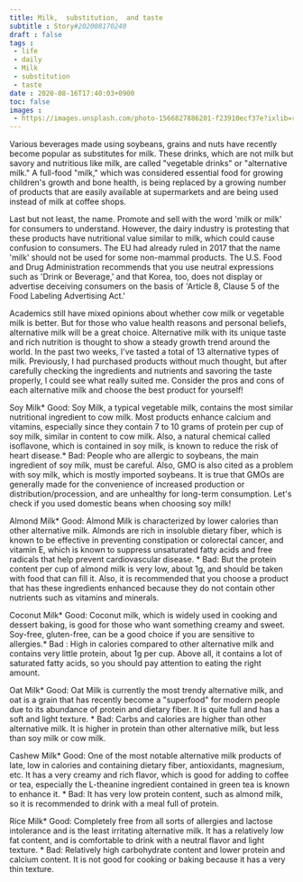 ```yaml
---
title: Milk,  substitution,  and taste
subtitle : Story#202008170240
draft : false
tags : 
 - life 
 - daily
 - Milk
 - substitution
 - taste
date : 2020-08-16T17:40:03+0900
toc: false
images : 
 - https://images.unsplash.com/photo-1566827886201-f23910ecf37e?ixlib=rb-1.2.1&q=80&fm=jpg&crop=entropy&cs=tinysrgb&w=1080&fit=max&ixid=eyJhcHBfaWQiOjE1NTU0OX0
---
```


Various beverages made using soybeans, grains and nuts have recently become popular as substitutes for milk. These drinks, which are not milk but savory and nutritious like milk, are called "vegetable drinks" or "alternative milk." A full-food "milk," which was considered essential food for growing children's growth and bone health, is being replaced by a growing number of products that are easily available at supermarkets and are being used instead of milk at coffee shops.  

  

  

Last but not least, the name. Promote and sell with the word 'milk or milk' for consumers to understand. However, the dairy industry is protesting that these products have nutritional value similar to milk, which could cause confusion to consumers. The EU had already ruled in 2017 that the name 'milk' should not be used for some non-mammal products. The U.S. Food and Drug Administration recommends that you use neutral expressions such as 'Drink or Beverage,' and that Korea, too, does not display or advertise deceiving consumers on the basis of 'Article 8, Clause 5 of the Food Labeling Advertising Act.'  

Academics still have mixed opinions about whether cow milk or vegetable milk is better. But for those who value health reasons and personal beliefs, alternative milk will be a great choice. Alternative milk with its unique taste and rich nutrition is thought to show a steady growth trend around the world. In the past two weeks, I've tasted a total of 13 alternative types of milk. Previously, I had purchased products without much thought, but after carefully checking the ingredients and nutrients and savoring the taste properly, I could see what really suited me. Consider the pros and cons of each alternative milk and choose the best product for yourself!  

Soy Milk* Good: Soy Milk, a typical vegetable milk, contains the most similar nutritional ingredient to cow milk. Most products enhance calcium and vitamins, especially since they contain 7 to 10 grams of protein per cup of soy milk, similar in content to cow milk. Also, a natural chemical called isoflavone, which is contained in soy milk, is known to reduce the risk of heart disease.* Bad: People who are allergic to soybeans, the main ingredient of soy milk, must be careful. Also, GMO is also cited as a problem with soy milk, which is mostly imported soybeans. It is true that GMOs are generally made for the convenience of increased production or distribution/procession, and are unhealthy for long-term consumption. Let's check if you used domestic beans when choosing soy milk!  

  

Almond Milk* Good: Almond Milk is characterized by lower calories than other alternative milk. Almonds are rich in insoluble dietary fiber, which is known to be effective in preventing constipation or colorectal cancer, and vitamin E, which is known to suppress unsaturated fatty acids and free radicals that help prevent cardiovascular disease. * Bad: But the protein content per cup of almond milk is very low, about 1g, and should be taken with food that can fill it. Also, it is recommended that you choose a product that has these ingredients enhanced because they do not contain other nutrients such as vitamins and minerals.  

  

Coconut Milk* Good: Coconut milk, which is widely used in cooking and dessert baking, is good for those who want something creamy and sweet. Soy-free, gluten-free, can be a good choice if you are sensitive to allergies.* Bad : High in calories compared to other alternative milk and contains very little protein, about 1g per cup. Above all, it contains a lot of saturated fatty acids, so you should pay attention to eating the right amount.  

  

Oat Milk* Good: Oat Milk is currently the most trendy alternative milk, and oat is a grain that has recently become a "superfood" for modern people due to its abundance of protein and dietary fiber. It is quite full and has a soft and light texture. * Bad: Carbs and calories are higher than other alternative milk. It is higher in protein than other alternative milk, but less than soy milk or cow milk.  

  

Cashew Milk* Good: One of the most notable alternative milk products of late, low in calories and containing dietary fiber, antioxidants, magnesium, etc. It has a very creamy and rich flavor, which is good for adding to coffee or tea, especially the L-theanine ingredient contained in green tea is known to enhance it. * Bad: It has very low protein content, such as almond milk, so it is recommended to drink with a meal full of protein.  

  

Rice Milk* Good: Completely free from all sorts of allergies and lactose intolerance and is the least irritating alternative milk. It has a relatively low fat content, and is comfortable to drink with a neutral flavor and light texture. * Bad: Relatively high carbohydrate content and lower protein and calcium content. It is not good for cooking or baking because it has a very thin texture.  

  

